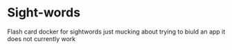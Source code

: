 # Sight-words
Flash card docker for sightwords
just mucking about trying to biuld an app
it does not currently work